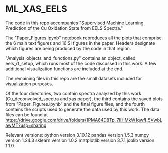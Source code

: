# ML_XAS_EELS


The code in this repo accompanies "Supervised Machine Learning Prediction of the Cu Oxidation State from EELS Spectra."

The "Paper_Figures.ipynb" notebook reproduces all the plots that comprise the 6 main text figures and 16 SI figures in the paper. Headers designate which figures are being produced by the code in that region.

"Analysis_objects_and_functions.py" contains an object, called eels_rf_setup, which runs most of the code discussed in this work. A few additional visualization functions are included at the end.

The remaining files in this repo are the small datasets included for visualization purposes.

Of the four directories, two contain spectra analyzed by this work (Cu_deconvolved_spectra and xas paper), the third contains the saved plots from "Paper_Figures.ipynb" and the final figure files, and the fourth contains the scripts used to generate the data used by this work. The data files can be found at https://drive.google.com/drive/folders/1PMA64D8Tp_7IHIMkW1qwfI_5VwbLawMT?usp=sharing

Relevant versions: python version 3.10.12 pandas version 1.5.3 numpy version 1.24.3 sklearn version 1.0.2 matplotlib version 3.7.1 joblib version 1.1.0
